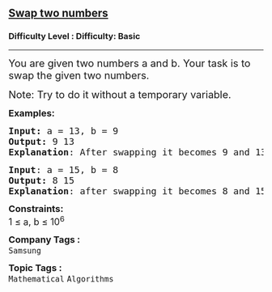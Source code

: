 <h2><a href="https://www.geeksforgeeks.org/problems/swap-two-numbers3844/1?page=1&difficulty=Basic&sortBy=submissions">Swap two numbers</a></h2><h3>Difficulty Level : Difficulty: Basic</h3><hr><div class="problems_problem_content__Xm_eO"><p><span style="font-size: 20px;">You are given two numbers a and b. Your task is to swap the given two numbers.</span></p>
<p><span style="font-size: 20px;">Note:&nbsp;</span><span style="font-size: 20px;">Try to do it without a temporary variable.</span></p>
<p><span style="font-size: 18px;"><strong>Examples:</strong></span></p>
<pre><span style="font-size: 18px;"><strong>Input: </strong>a = 13, b = 9
<strong>Output:</strong> 9 13
<strong>Explanation</strong>: After swapping it becomes 9 and 13.
</span></pre>
<pre><span style="font-size: 18px;"><strong>Input</strong>: a = 15, b = 8
<strong>Output:</strong> 8 15
<strong>Explanation</strong>: after swapping it becomes 8 and 15.</span></pre>
<p><span style="font-size: 18px;"><strong>Constraints:</strong><br>1 ≤ a, b ≤ 10<sup>6</sup></span></p></div><p><span style=font-size:18px><strong>Company Tags : </strong><br><code>Samsung</code>&nbsp;<br><p><span style=font-size:18px><strong>Topic Tags : </strong><br><code>Mathematical</code>&nbsp;<code>Algorithms</code>&nbsp;